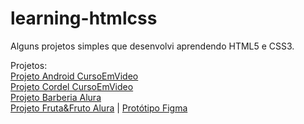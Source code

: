 # learning-htmlcss
Alguns projetos simples que desenvolvi aprendendo HTML5 e CSS3.

Projetos:<br>
<a href="https://wellingtonmerlos.github.io/learning-htmlcss/projeto-android/index.html">Projeto Android CursoEmVideo</a><br>
<a href="https://wellingtonmerlos.github.io/learning-htmlcss/projeto-cordel">Projeto Cordel CursoEmVideo</a><br>
<a href="https://wellingtonmerlos.github.io/learning-htmlcss/projeto-barbearia">Projeto Barberia Alura</a><br>
<a href="#">Projeto Fruta&Fruto Alura</a> | <a href="https://www.figma.com/file/0gMF5BPgplPYqQA6Om1T1sk9/alura-bootstrap?node-id=0%3A1">Protótipo Figma</a>